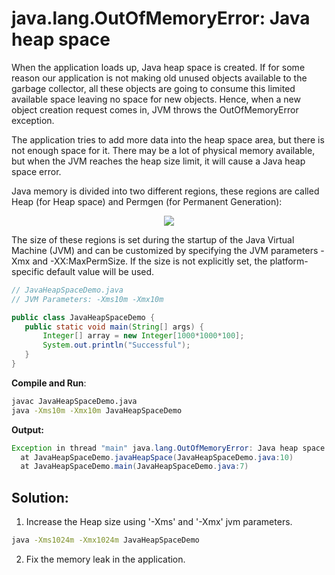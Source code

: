 # java.lang.OutOfMemoryError: Java heap space

When the application loads up, Java heap space is created. If for some reason our application is not making old unused objects available to the garbage collector, all these objects are going to consume this limited available space leaving no space for new objects. Hence, when a new object creation request comes in, JVM throws the OutOfMemoryError exception.

The application tries to add more data into the heap space area, but there is not enough space for it. There may be a lot of physical memory available, but when the JVM reaches the heap size limit, it will cause a Java heap space error.

Java memory is divided into two different regions, these regions are called Heap (for Heap space) and Permgen (for Permanent Generation):

<p align='center'>
   <img src='https://github.com/rangareddy/ranga-java-oom/blob/main/images/OOM_Java_Heap.png'>   
</p>

The size of these regions is set during the startup of the Java Virtual Machine (JVM) and can be customized by specifying the JVM parameters -Xmx and -XX:MaxPermSize. If the size is not explicitly set, the platform-specific default value will be used.

```java
// JavaHeapSpaceDemo.java
// JVM Parameters: -Xms10m -Xmx10m

public class JavaHeapSpaceDemo {
   public static void main(String[] args) {
       Integer[] array = new Integer[1000*1000*100];
       System.out.println("Successful");
   }
}
```
**Compile and Run**:
```sh
javac JavaHeapSpaceDemo.java
java -Xms10m -Xmx10m JavaHeapSpaceDemo
```
**Output:**
```java
Exception in thread "main" java.lang.OutOfMemoryError: Java heap space
  at JavaHeapSpaceDemo.javaHeapSpace(JavaHeapSpaceDemo.java:10)
  at JavaHeapSpaceDemo.main(JavaHeapSpaceDemo.java:7)
```
## Solution:
1. Increase the Heap size using '-Xms' and '-Xmx' jvm parameters.
```sh
java -Xms1024m -Xmx1024m JavaHeapSpaceDemo
```
2. Fix the memory leak in the application.

